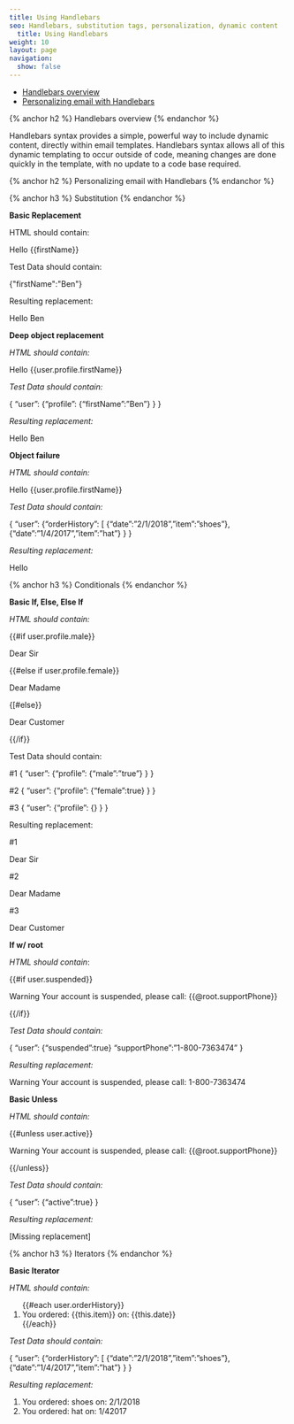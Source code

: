 ```yaml
---
title: Using Handlebars
seo: Handlebars, substitution tags, personalization, dynamic content
  title: Using Handlebars
weight: 10
layout: page
navigation:
  show: false
---
```


- [Handlebars overview](#-Handlebars-overview)
- [Personalizing email with Handlebars](#-Personalizing-email-with-Handlebars)

{% anchor h2 %}
Handlebars overview
{% endanchor %}

Handlebars syntax provides a simple, powerful way to include dynamic content, directly within email templates.  Handlebars syntax allows all of this dynamic templating to occur outside of code, meaning changes are done quickly in the template, with no update to a code base required.

{% anchor h2 %}
Personalizing email with Handlebars
{% endanchor %}

{% anchor h3 %}
Substitution
{% endanchor %}

**Basic Replacement**

HTML should contain:
 
<p>Hello {{firstName}}</p>

Test Data should contain: 

{"firstName":"Ben"}

Resulting replacement: 

<p>Hello Ben</p>

**Deep object replacement**

*HTML should contain:* 

<p>Hello {{user.profile.firstName}}</p>

*Test Data should contain:* 

{
“user”:
{“profile”:
{“firstName”:”Ben”}
}
}

*Resulting replacement:*

<p>Hello Ben</p>

**Object failure**

*HTML should contain:*

<p>Hello {{user.profile.firstName}}</p>

*Test Data should contain:* 

{
“user”:
{“orderHistory”:
[
{“date”:”2/1/2018”,”item”:”shoes”},
{“date”:”1/4/2017”,”item”:”hat”}
}
}

*Resulting replacement:* 

<p>Hello </p>

{% anchor h3 %}
Conditionals
{% endanchor %}

**Basic If, Else, Else If**

*HTML should contain:* 

{{#if user.profile.male}}
<p>Dear Sir</p>
{{#else if user.profile.female}}
<p>Dear Madame</p>
{[#else}}
<p> Dear Customer</p>
{{/if}}

Test Data should contain: 

#1
{
“user”:
{“profile”:
{“male”:”true”}
}
}

#2
{
“user”:
{“profile”:
{“female”:true}
}
}

#3
{
“user”:
{“profile”:
{}
}
}

Resulting replacement:

#1
<p>Dear Sir</p>

#2
<p>Dear Madame</p>

#3
<p>Dear Customer</p>

**If w/ root**

*HTML should contain*: 

{{#if user.suspended}}
	<p>Warning Your account is suspended, please call: {{@root.supportPhone}}</p>
{{/if}}

*Test Data should contain:* 

{
“user”:
{“suspended”:true}
“supportPhone”:”1-800-7363474”
}

*Resulting replacement:*

<p>Warning Your account is suspended, please call: 1-800-7363474</p>

**Basic Unless**

*HTML should contain:* 

{{#unless user.active}}
	<p>Warning Your account is suspended, please call: {{@root.supportPhone}}</p>
{{/unless}}

*Test Data should contain:* 

{
“user”:
{“active”:true}
}

*Resulting replacement:*

[Missing replacement]

{% anchor h3 %}
Iterators
{% endanchor %}

**Basic Iterator**

*HTML should contain:*

<ol>
{{#each user.orderHistory}}
	<li>You ordered: {{this.item}} on: {{this.date}}</li>
{{/each}}
</ol>

*Test Data should contain:*

{
“user”:
{“orderHistory”:
[
{“date”:”2/1/2018”,”item”:”shoes”},
{“date”:”1/4/2017”,”item”:”hat”}
}
}

*Resulting replacement:*

<ol>
	<li>You ordered: shoes on: 2/1/2018</li>
	<li>You ordered: hat on: 1/42017</li>
</ol>


